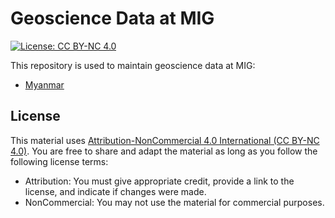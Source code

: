 # Geoscience Data at MIG

[![License: CC BY-NC 4.0](https://img.shields.io/badge/License-CC%20BY--NC%204.0-blue.svg)](https://creativecommons.org/licenses/by-nc/4.0/deed.en)

This repository is used to maintain geoscience data at MIG:

- [Myanmar](myanmar)

## License

This material uses [Attribution-NonCommercial 4.0 International (CC BY-NC 4.0)](https://creativecommons.org/licenses/by-nc/4.0/deed.en).
You are free to share and adapt the material as long as you follow the following
license terms:

- Attribution: You must give appropriate credit, provide a link to the license, and indicate if changes were made.
- NonCommercial: You may not use the material for commercial purposes.
